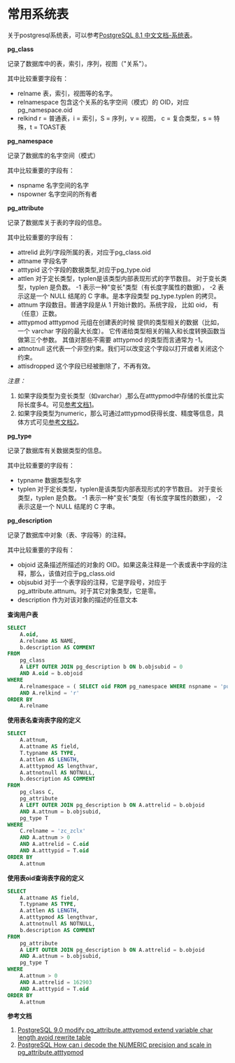 # 常用系统表

关于postgresql系统表，可以参考[PostgreSQL 8.1 中文文档-系统表](http://www.php100.com/manual/PostgreSQL8/catalogs.html)。

**pg_class**

记录了数据库中的表，索引，序列，视图（"关系"）。

其中比较重要字段有：

- relname 表，索引，视图等的名字。
- relnamespace 包含这个关系的名字空间（模式）的     OID，对应pg_namespace.oid
- relkind r = 普通表，i = 索引，S = 序列，v = 视图， c     = 复合类型，s = 特殊，t = TOAST表

**pg_namespace**

记录了数据库的名字空间（模式）

其中比较重要的字段有：

- nspname 名字空间的名字
- nspowner 名字空间的所有者

**pg_attribute**

记录了数据库关于表的字段的信息。

其中比较重要的字段有：

- attrelid 此列/字段所属的表，对应于pg_class.oid
- attname 字段名字
- atttypid 这个字段的数据类型,对应于pg_type.oid
- attlen 对于定长类型，typlen是该类型内部表现形式的字节数目。     对于变长类型，typlen 是负数。 -1 表示一种"变长"类型（有长度字属性的数据）， -2 表示这是一个 NULL 结尾的     C 字串。是本字段类型 pg_type.typlen 的拷贝。
- attnum 字段数目。普通字段是从 1 开始计数的。系统字段， 比如     oid， 有（任意）正数。
- atttypmod atttypmod 元组在创建表的时候     提供的类型相关的数据（比如，一个 varchar 字段的最大长度）。 它传递给类型相关的输入和长度转换函数当做第三个参数。 其值对那些不需要     atttypmod 的类型而言通常为 -1。
- attnotnull 这代表一个非空约束。我们可以改变这个字段以打开或者关闭这个约束。
- attisdropped 这个字段已经被删除了，不再有效。

*注意：*

1. 如果字段类型为变长类型（如varchar）,那么在atttypmod中存储的长度比实际长度多4。可见[参考文档1](http://blog.163.com/digoal@126/blog/static/163877040201351743331312/)。
2. 如果字段类型为numeric，那么可通过atttypmod获得长度、精度等信息，具体方式可见[参考文档2](http://blog.163.com/digoal@126/blog/static/163877040201371763839672/)。

**pg_type**

记录了数据库有关数据类型的信息。

其中比较重要的字段有：

- typname 数据类型名字
- typlen 对于定长类型，typlen是该类型内部表现形式的字节数目。     对于变长类型，typlen 是负数。 -1 表示一种"变长"类型（有长度字属性的数据）， -2 表示这是一个 NULL 结尾的     C 字串。

**pg_description**

记录了数据库中对象（表、字段等）的注释。

其中比较重要的字段有：

- objoid 这条描述所描述的对象的     OID。如果这条注释是一个表或表中字段的注释，那么，该值对应于pg_class.oid
- objsubid 对于一个表字段的注释，它是字段号，对应于pg_attribute.attnum。对于其它对象类型，它是零。
- description 作为对该对象的描述的任意文本

**查询用户表**

```sql
SELECT 
	A.oid,
	A.relname AS NAME,
	b.description AS COMMENT 
FROM
	pg_class
	A LEFT OUTER JOIN pg_description b ON b.objsubid = 0 
	AND A.oid = b.objoid 
WHERE
	A.relnamespace = ( SELECT oid FROM pg_namespace WHERE nspname = 'public' ) --用户表一般存储在public模式下
	AND A.relkind = 'r' 
ORDER BY
	A.relname
```

**使用表名查询表字段的定义**

```sql
SELECT 
	A.attnum,
	A.attname AS field,
	T.typname AS TYPE,
	A.attlen AS LENGTH,
	A.atttypmod AS lengthvar,
	A.attnotnull AS NOTNULL,
	b.description AS COMMENT 
FROM
	pg_class C,
	pg_attribute
	A LEFT OUTER JOIN pg_description b ON A.attrelid = b.objoid 
	AND A.attnum = b.objsubid,
	pg_type T 
WHERE
	C.relname = 'zc_zclx' 
	AND A.attnum > 0 
	AND A.attrelid = C.oid 
	AND A.atttypid = T.oid 
ORDER BY
	A.attnum
```

**使用表oid查询表字段的定义**

```sql
SELECT 
	A.attname AS field,
	T.typname AS TYPE,
	A.attlen AS LENGTH,
	A.atttypmod AS lengthvar,
	A.attnotnull AS NOTNULL,
	b.description AS COMMENT 
FROM
	pg_attribute
	A LEFT OUTER JOIN pg_description b ON A.attrelid = b.objoid 
	AND A.attnum = b.objsubid,
	pg_type T 
WHERE
	A.attnum > 0 
	AND A.attrelid = 162903 
	AND A.atttypid = T.oid 
ORDER BY
	A.attnum
```



**参考文档**

1. [PostgreSQL 9.0 modify      pg_attribute.atttypmod extend variable char length avoid rewrite table](http://blog.163.com/digoal@126/blog/static/163877040201351743331312/)
2. [PostgreSQL      How can i decode the NUMERIC precision and scale in pg_attribute.atttypmod](http://blog.163.com/digoal@126/blog/static/163877040201371763839672/)